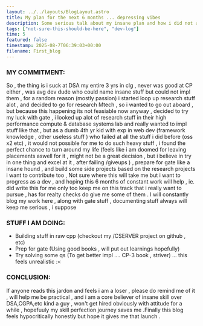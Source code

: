 ```yaml
---
layout: ../../layouts/BlogLayout.astro
title: My plan for the next 6 months ... depressing vibes
description: Some serious talk about my insane plan and how i did not apply for on campus placements and wanted to pursue research Mtech at iiit b or iiit hyd ,....
tags: ["not-sure-this-should-be-here", "dev-log"]
time: 5
featured: false
timestamp: 2025-08-7T06:39:03+00:00
filename: First_blog
---
```

### MY COMMITMENT:
So , the thing is i suck at DSA my entire 3 yrs in clg , never was good at CP either , was avg dev dude who could name insane stuff but could not impl them , for a random reason (mostly passion) i started loop up research stuff 
alot , and decided to go for research Mtech , so i wanted to go out aboard , but because this happening its not feasiable now anyway , decided to try my luck with gate , i looked up alot of research stuff in their high performance compute & database systems lab
and really wanted to impl stuff like that , but as a dumb 4th yr kid with exp in web dev (framework knowledge , other useless stuff ) who failed at all the stuff i did before (oss x2 etc) , it would not possible for me to do such heavy stuff , i found the perfect chance to turn around my life (feels like i am doomed for leaving placements aswell for it , might not be a great decision , but i believe in try in one thing and excel at it , after failing /giveups ) , prepare for gate like a insane hound , and build some side projects based on the research projects i want to contribute too ,
Not sure where this will take me but i want to progress as a dev , and hoping this 6 months of constant work will help , ie. did write this for me only too keep me on this track that i really want to pursue , has for realty checks do give me some of them . I will constantly blog my work here , along with gate stuff , documenting stuff always will keep me serious , i suppose 

### STUFF I AM DOING:
- Building stuff in raw cpp (checkout my /CSERVER project on github , etc)
- Prep for gate (Using good books , will put out learnings hopefully)
- Try solving some qs (To get better impl .... CP-3 book , striver) ...  this feels unrealistic :<


### CONCLUSION:
If anyone reads this jardon and feels i am a loser , please do remind me of it , will help me be practical , and i am a core believer of insane skill over DSA,CGPA,etc kind a guy , won't get hired obviously with attitude for a while , hopefuuly my skill perfection journey saves me .Finally this blog feels hypocritically honestly but hope it gives me that launch .
